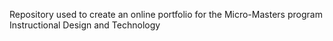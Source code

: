 Repository used to create an online portfolio for the Micro-Masters program Instructional Design and Technology